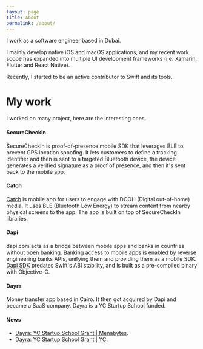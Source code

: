 ```yaml
---
layout: page
title: About
permalink: /about/
---
```


I work as a software engineer based in Dubai.

I mainly develop native iOS and macOS applications, and my recent work scope has expanded into multiple UI development frameworks (i.e. Xamarin, Flutter and React Native).

Recently, I started to be an active contributor to Swift and its tools.

# My work

I worked on many project, here are the interesting ones.

#### SecureCheckIn
SecureCheckIn is proof-of-presence mobile SDK that leverages BLE to prevent GPS location spoofing. It lets customers to define a tracking identifier and then is sent to a targeted Bluetooth device, the device generates a verified signature as a proof of presence, and then it's sent back to the mobile app.

#### Catch
[Catch][CatchApp] is mobile app for users to engage with DOOH (Digital out-of-home) media. It uses BLE (Bluetooth Low Energy) to stream content from nearby physical screens to the app. The app is built on top of SecureCheckIn libraries.

#### Dapi
dapi.com acts as a bridge between mobile apps and banks in countries without [open banking][OpenBanking]. Banking access to mobile apps is enabled by reverse engineering banks APIs, unifying them and providing them as a mobile SDK.
[Dapi SDK][DapiSDK] predates Swift's ABI stability, and is built as a pre-compiled binary with Objective-C.

#### Dayra
Money transfer app based in Cairo. It then got acquired by Dapi and became a SaaS company. Dayra is a YC Startup School funded.

#### News

- [Dayra: YC Startup School Grant \| Menabytes][DayraYCNewsMenabytes].
- [Dayra: YC Startup School Grant \| YC][DayraYCYC].

[CatchApp]: https://apps.apple.com/ae/app/catch-ads-that-give-rewards/id1484239082.
[OpenBanking]: https://en.wikipedia.org/wiki/Open_banking
[DapiSDK]: https://github.com/dapi-co/DapiSDK-iOS
[DayraYCNewsMenabytes]: https://www.menabytes.com/dayra-yc-startup-school-grant/
[DayraYCYC]: https://www.ycombinator.com/blog/announcing-the-startup-school-2019-grant-recipients
